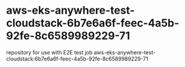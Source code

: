 # aws-eks-anywhere-test-cloudstack-6b7e6a6f-feec-4a5b-92fe-8c6589989229-71
repository for use with E2E test job aws-eks-anywhere-test-cloudstack:6b7e6a6f-feec-4a5b-92fe-8c6589989229-71
